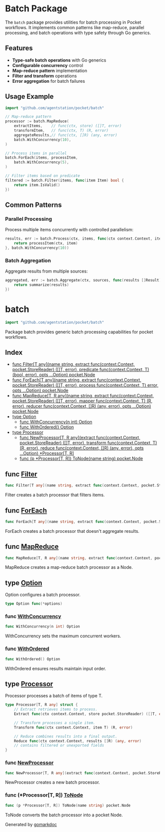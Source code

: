# Batch Package

The `batch` package provides utilities for batch processing in Pocket workflows. It implements common patterns like map-reduce, parallel processing, and batch operations with type safety through Go generics.

## Features

- **Type-safe batch operations** with Go generics
- **Configurable concurrency** control
- **Map-reduce pattern** implementation
- **Filter and transform** operations
- **Error aggregation** for batch failures

## Usage Example

```go
import "github.com/agentstation/pocket/batch"

// Map-reduce pattern
processor := batch.MapReduce(
    extractItems,    // func(ctx, store) ([]T, error)
    transformItem,   // func(ctx, T) (R, error)  
    aggregateResults,// func(ctx, []R) (any, error)
    batch.WithConcurrency(10),
)

// Process items in parallel
batch.ForEach(items, processItem,
    batch.WithConcurrency(5),
)

// Filter items based on predicate
filtered := batch.Filter(items, func(item Item) bool {
    return item.IsValid()
})
```

## Common Patterns

### Parallel Processing
Process multiple items concurrently with controlled parallelism:
```go
results, err := batch.Process(ctx, items, func(ctx context.Context, item Item) (Result, error) {
    return processItem(ctx, item)
}, batch.WithConcurrency(10))
```

### Batch Aggregation
Aggregate results from multiple sources:
```go
aggregated, err := batch.Aggregate(ctx, sources, func(results []Result) Summary {
    return summarize(results)
})
```

<!-- gomarkdoc:embed:start -->

<!-- Code generated by gomarkdoc. DO NOT EDIT -->

# batch

```go
import "github.com/agentstation/pocket/batch"
```

Package batch provides generic batch processing capabilities for pocket workflows.

## Index

- [func Filter\[T any\]\(name string, extract func\(context.Context, pocket.StoreReader\) \(\[\]T, error\), predicate func\(context.Context, T\) \(bool, error\), opts ...Option\) pocket.Node](<#Filter>)
- [func ForEach\[T any\]\(name string, extract func\(context.Context, pocket.StoreReader\) \(\[\]T, error\), process func\(context.Context, T\) error, opts ...Option\) pocket.Node](<#ForEach>)
- [func MapReduce\[T, R any\]\(name string, extract func\(context.Context, pocket.StoreReader\) \(\[\]T, error\), mapper func\(context.Context, T\) \(R, error\), reducer func\(context.Context, \[\]R\) \(any, error\), opts ...Option\) pocket.Node](<#MapReduce>)
- [type Option](<#Option>)
  - [func WithConcurrency\(n int\) Option](<#WithConcurrency>)
  - [func WithOrdered\(\) Option](<#WithOrdered>)
- [type Processor](<#Processor>)
  - [func NewProcessor\[T, R any\]\(extract func\(context.Context, pocket.StoreReader\) \(\[\]T, error\), transform func\(context.Context, T\) \(R, error\), reduce func\(context.Context, \[\]R\) \(any, error\), opts ...Option\) \*Processor\[T, R\]](<#NewProcessor>)
  - [func \(p \*Processor\[T, R\]\) ToNode\(name string\) pocket.Node](<#Processor[T, R].ToNode>)


<a name="Filter"></a>
## func [Filter](<https://github.com/agentstation/pocket/blob/master/batch/batch.go#L217-L222>)

```go
func Filter[T any](name string, extract func(context.Context, pocket.StoreReader) ([]T, error), predicate func(context.Context, T) (bool, error), opts ...Option) pocket.Node
```

Filter creates a batch processor that filters items.

<a name="ForEach"></a>
## func [ForEach](<https://github.com/agentstation/pocket/blob/master/batch/batch.go#L198-L203>)

```go
func ForEach[T any](name string, extract func(context.Context, pocket.StoreReader) ([]T, error), process func(context.Context, T) error, opts ...Option) pocket.Node
```

ForEach creates a batch processor that doesn't aggregate results.

<a name="MapReduce"></a>
## func [MapReduce](<https://github.com/agentstation/pocket/blob/master/batch/batch.go#L186-L192>)

```go
func MapReduce[T, R any](name string, extract func(context.Context, pocket.StoreReader) ([]T, error), mapper func(context.Context, T) (R, error), reducer func(context.Context, []R) (any, error), opts ...Option) pocket.Node
```

MapReduce creates a map\-reduce batch processor as a Node.

<a name="Option"></a>
## type [Option](<https://github.com/agentstation/pocket/blob/master/batch/batch.go#L31>)

Option configures a batch processor.

```go
type Option func(*options)
```

<a name="WithConcurrency"></a>
### func [WithConcurrency](<https://github.com/agentstation/pocket/blob/master/batch/batch.go#L39>)

```go
func WithConcurrency(n int) Option
```

WithConcurrency sets the maximum concurrent workers.

<a name="WithOrdered"></a>
### func [WithOrdered](<https://github.com/agentstation/pocket/blob/master/batch/batch.go#L46>)

```go
func WithOrdered() Option
```

WithOrdered ensures results maintain input order.

<a name="Processor"></a>
## type [Processor](<https://github.com/agentstation/pocket/blob/master/batch/batch.go#L15-L28>)

Processor processes a batch of items of type T.

```go
type Processor[T, R any] struct {
    // Extract retrieves items to process.
    Extract func(ctx context.Context, store pocket.StoreReader) ([]T, error)

    // Transform processes a single item.
    Transform func(ctx context.Context, item T) (R, error)

    // Reduce combines results into a final output.
    Reduce func(ctx context.Context, results []R) (any, error)
    // contains filtered or unexported fields
}
```

<a name="NewProcessor"></a>
### func [NewProcessor](<https://github.com/agentstation/pocket/blob/master/batch/batch.go#L53-L58>)

```go
func NewProcessor[T, R any](extract func(context.Context, pocket.StoreReader) ([]T, error), transform func(context.Context, T) (R, error), reduce func(context.Context, []R) (any, error), opts ...Option) *Processor[T, R]
```

NewProcessor creates a new batch processor.

<a name="Processor[T, R].ToNode"></a>
### func \(\*Processor\[T, R\]\) [ToNode](<https://github.com/agentstation/pocket/blob/master/batch/batch.go#L83>)

```go
func (p *Processor[T, R]) ToNode(name string) pocket.Node
```

ToNode converts the batch processor into a pocket Node.

Generated by [gomarkdoc](<https://github.com/princjef/gomarkdoc>)


<!-- gomarkdoc:embed:end -->